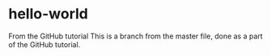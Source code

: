 # hello-world
From the GitHub tutorial
This is a branch from the master file, done as a part of the GitHub tutorial.
